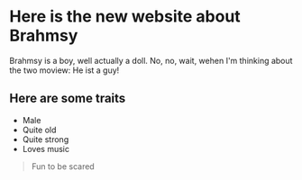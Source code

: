 # Here is the new website about Brahmsy

Brahmsy is a boy, well actually a doll. No, no, wait, wehen I'm thinking about the two moview: He ist a guy!

## Here are some traits
* Male
* Quite old
* Quite strong
* Loves music

> Fun to be scared
